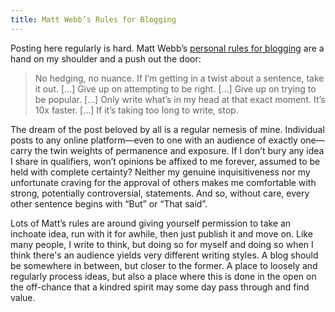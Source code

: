 ```yaml
---
title: Matt Webb’s Rules for Blogging
---
```


Posting here regularly is hard. Matt Webb’s [personal rules for blogging](https://interconnected.org/home/2020/09/10/streak) are a hand on my shoulder and a push out the door:

> No hedging, no nuance. If I’m getting in a twist about a sentence, take it out.
  […]
  Give up on attempting to be right.
  […]
  Give up on trying to be popular.
  […]
  Only write what’s in my head at that exact moment. It’s 10x faster.
  […]
  If it’s taking too long to write, stop.

The dream of the post beloved by all is a regular nemesis of mine. Individual posts to any online platform—even to one with an audience of exactly one—carry the twin weights of permanence and exposure. If I don’t bury any idea I share in qualifiers, won’t opinions be affixed to me forever, assumed to be held with complete certainty? Neither my genuine inquisitiveness nor my unfortunate craving for the approval of others makes me comfortable with strong, potentially controversial, statements. And so, without care, every other sentence begins with “But” or “That said”.

Lots of Matt’s rules are around giving yourself permission to take an inchoate idea, run with it for awhile, then just publish it and move on. Like many people, I write to think, but doing so for myself and doing so when I think there's an audience yields very different writing styles. A blog should be somewhere in between, but closer to the former. A place to loosely and regularly process ideas, but also a place where this is done in the open on the off-chance that a kindred spirit may some day pass through and find value.